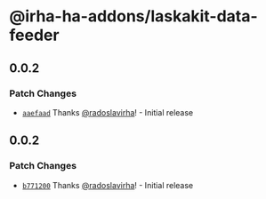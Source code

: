 # @irha-ha-addons/laskakit-data-feeder

## 0.0.2

### Patch Changes

- [`aaefaad`](https://github.com/radoslavirha/ha-addons/commit/aaefaadccf20e424d2f58a3039963602f74940e3) Thanks [@radoslavirha](https://github.com/radoslavirha)! - Initial release

## 0.0.2

### Patch Changes

- [`b771200`](https://github.com/radoslavirha/ha-addons/commit/b771200f366bfdcdddabd85830bb43af71667354) Thanks [@radoslavirha](https://github.com/radoslavirha)! - Initial release
